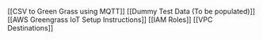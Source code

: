 [[CSV to Green Grass using MQTT]]
[[Dummy Test Data (To be populated)]]
[[AWS Greengrass IoT Setup Instructions]]
[[IAM Roles]]
[[VPC Destinations]]